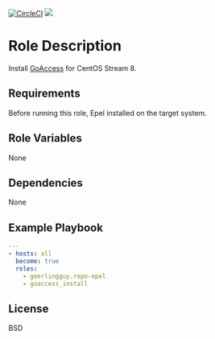 [![CircleCI](https://circleci.com/gh/ansible-roles-mamono210/goaccess_install/tree/main.svg?style=svg)](https://circleci.com/gh/ansible-roles-mamono210/goaccess_install/tree/main)
[![](https://github.com/ansible-roles-mamono210/goaccess_install/workflows/build/badge.svg)](https://github.com/ansible-roles-mamono210/goaccess_install/actions?query=workflow%3Abuild)

Role Description
=========

Install [GoAccess](https://goaccess.io) for CentOS Stream 8.

Requirements
------------

Before running this role, Epel installed on the target system.

Role Variables
--------------

None

Dependencies
------------

None

Example Playbook
----------------

```YAML
---
- hosts: all
  become: true
  roles:
    - geerlingguy.repo-epel
    - goaccess_install
```

License
-------

BSD
